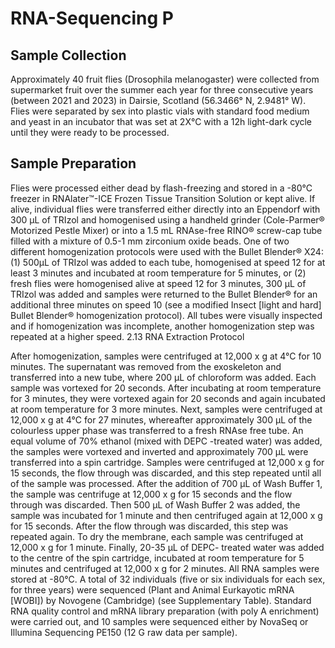 # RNA-Sequencing P

## Sample Collection 
Approximately 40 fruit flies (Drosophila melanogaster) were collected from supermarket fruit over the summer each year for three consecutive years (between 2021 and 2023) in Dairsie, Scotland (56.3466° N, 2.9481° W). Flies were separated by sex into plastic vials with standard food medium and yeast in an incubator that was set at 2X°C with a 12h light-dark cycle  until they were ready to be processed. 

## Sample Preparation
Flies were processed either dead by flash-freezing and stored in a -80°C freezer in RNAlater™-ICE Frozen Tissue Transition Solution or kept alive. If alive, individual flies were transferred either directly into an Eppendorf with 300 µL of TRIzol and homogenised using a handheld grinder (Cole-Parmer® Motorized Pestle Mixer) or into a 1.5 mL RNAse-free RINO® screw-cap tube filled with a mixture of 0.5-1 mm zirconium oxide beads. One of two different homogenization protocols were used with the Bullet Blender® X24: (1) 500µL of TRIzol was added to each tube, homogenised at speed 12 for at least 3 minutes and incubated at room temperature for 5 minutes, or (2) fresh flies were homogenised alive at speed 12 for 3 minutes, 300 µL of TRIzol was added and samples were returned to the Bullet Blender® for an additional three minutes on speed 10 (see a modified Insect [light and hard] Bullet Blender® homogenization protocol). All tubes were visually inspected and if homogenization was incomplete, another homogenization step was repeated at a higher speed. 
2.13 RNA Extraction Protocol

After homogenization, samples were centrifuged at 12,000 x g at 4°C for 10 minutes. The supernatant was removed from the exoskeleton and transferred into a new tube, where 200 µL of chloroform was added.  Each sample was vortexed for 20 seconds. After incubating at room temperature for 3 minutes, they were vortexed again for 20 seconds and again incubated at room temperature for 3 more minutes. Next, samples were centrifuged at 12,000 x g at 4°C for 27 minutes, whereafter approximately 300 µL of the colourless upper phase was transferred to a fresh RNAse free tube. An equal volume of 70% ethanol (mixed with DEPC -treated water) was added, the samples were vortexed and inverted and approximately 700 µL were transferred into a spin cartridge. Samples were centrifuged at 12,000 x g for 15 seconds, the flow through was discarded, and this step repeated until all of the sample was processed. After the addition of 700 µL of Wash Buffer 1, the sample was centrifuge at 12,000 x g for 15 seconds and the flow through was discarded. Then 500 µL of Wash Buffer 2 was added, the sample was incubated for 1 minute and then centrifuged again at 12,000 x g for 15 seconds. After the flow through was discarded, this step was repeated again. To dry the membrane, each sample was centrifuged at 12,000 x g for 1 minute. Finally, 20-35 µL of DEPC- treated water was added to the centre of the spin cartridge, incubated at room temperature for 5 minutes and centrifuged at 12,000 x g for 2 minutes. All RNA samples were stored at -80°C.
A total of 32 individuals (five or six individuals for each sex, for three years) were sequenced (Plant and Animal Eurkayotic mRNA [WOBI]) by Novogene (Cambridge) (see Supplementary Table). Standard RNA quality control and mRNA library preparation (with poly A enrichment) were carried out, and 10 samples  were sequenced either by NovaSeq or Illumina Sequencing PE150 (12 G raw data per sample).
